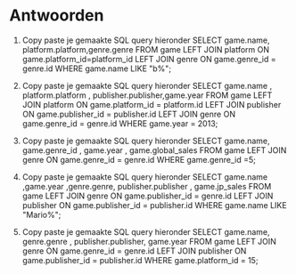 # Antwoorden

1. Copy paste je gemaakte SQL query hieronder
   SELECT game.name, platform.platform,genre.genre FROM game LEFT JOIN platform ON game.platform_id=platform_id LEFT JOIN genre ON game.genre_id = genre.id WHERE game.name LIKE "b%";

   
2. Copy paste je gemaakte SQL query hieronder
SELECT game.name , platform.platform , publisher.publisher,game.year FROM game LEFT JOIN platform ON game.platform_id = platform.id LEFT JOIN publisher ON game.publisher_id = publisher.id LEFT JOIN genre ON game.genre_id = genre.id WHERE game.year = 2013;

3. Copy paste je gemaakte SQL query hieronder
SELECT game.name, game.genre_id , game.year , game.global_sales FROM game LEFT JOIN genre ON game.genre_id = genre.id WHERE game.genre_id =5;


4. Copy paste je gemaakte SQL query hieronder
SELECT game.name ,game.year ,genre.genre, publisher.publisher , game.jp_sales FROM game LEFT JOIN genre ON game.publisher_id = genre.id LEFT JOIN publisher ON game.publisher_id = publisher.id WHERE game.name LIKE "Mario%";

5. Copy paste je gemaakte SQL query hieronder
   SELECT game.name, genre.genre , publisher.publisher, game.year FROM game LEFT JOIN genre ON game.genre_id = genre.id LEFT JOIN publisher ON game.publisher_id = publisher.id WHERE game.platform_id = 15;
